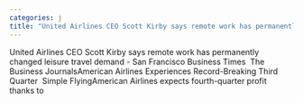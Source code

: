 ```yaml
---
categories: j
title: "United Airlines CEO Scott Kirby says remote work has permanently changed leisure travel demand  San Francisco Business Times  The Business Journals"
---
```

United Airlines CEO Scott Kirby says remote work has permanently changed leisure travel demand - San Francisco Business Times&nbsp;&nbsp;The Business JournalsAmerican Airlines Experiences Record-Breaking Third Quarter&nbsp;&nbsp;Simple FlyingAmerican Airlines expects fourth-quarter profit thanks to 